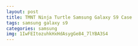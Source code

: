 ```yaml
---
layout: post
title: TMNT Ninja Turtle Samsung Galaxy S9 Case
tags: samsung galaxy s9
categories: samsung
img: 1IwFEItozuhkHxHdAsygGe84_7lYBA3S4
---
```

